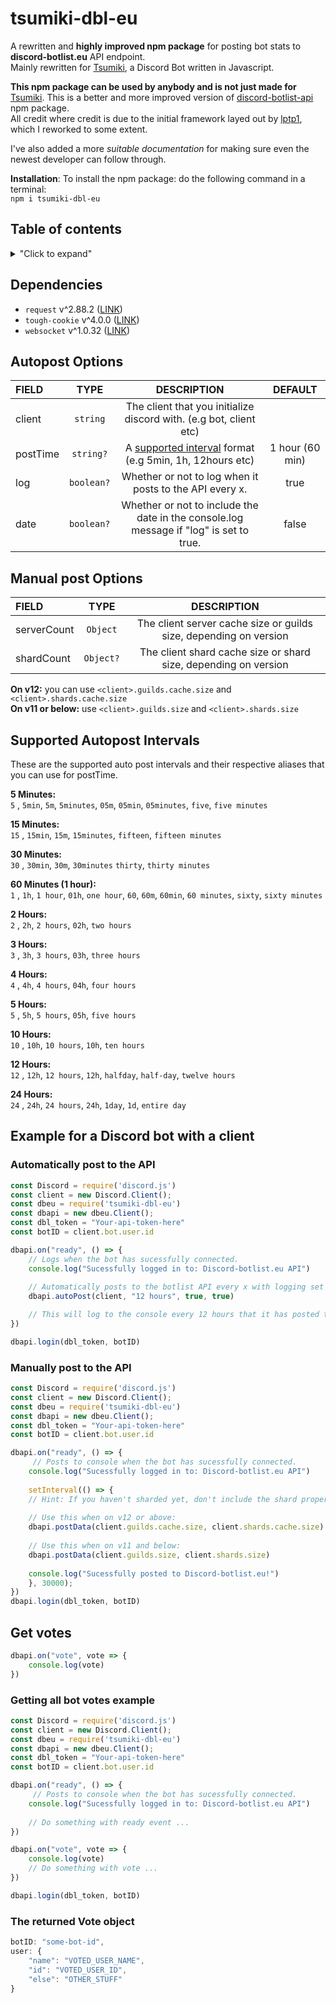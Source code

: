 # tsumiki-dbl-eu
A rewritten and **highly improved npm package** for posting bot stats to **discord-botlist.eu** API endpoint. \
Mainly rewritten for [Tsumiki](https://github.com/Electrocute4u/Tsumiki), a Discord Bot written in Javascript.

**This npm package can be used by anybody and is not just made for** [Tsumiki](https://github.com/Electrocute4u/Tsumiki).
This is a better and more improved version of [discord-botlist-api](https://www.npmjs.com/package/discord-botlist-api) npm package. \
All credit where credit is due to the initial framework layed out by [lptp1](https://www.npmjs.com/~lptp1), which I reworked to some extent.

I've also added a more *suitable documentation* for making sure even the newest developer can follow through.

**Installation**:
To install the npm package: do the following command in a terminal: \
```npm i tsumiki-dbl-eu```

## Table of contents
<details>
<summary>"Click to expand"</summary>
 
- [Dependencies](#dependencies)
- [Autopost Options](#autopost-options)
- [Manual post Options](#manual-post-options)
- [Supported Autopost Intervals](#supported-autopost-intervals)
- [Example for a Discord bot with a client](#example-for-a-discord-bot-with-a-client)
  - [Automatically post to the API](#automatically-post-to-the-api)
  - [Manually post to the API](#manually-post-to-the-api)
  - [Get Votes](#get-votes)
    - [The returned Vote object](#the-returned-vote-object)

</details>


## Dependencies
- `request` v^2.88.2 ([LINK](https://www.npmjs.com/package/request))
- `tough-cookie` v^4.0.0 ([LINK](https://www.npmjs.com/package/tough-cookie))
- `websocket` v^1.0.32 ([LINK](https://www.npmjs.com/package/websocket))

## Autopost Options

| FIELD          | TYPE          | DESCRIPTION | DEFAULT |
| :------------- |:-------------:|:-----------:|:-------:|
| client      | `string` | The client that you initialize discord with. (e.g bot, client etc) |
| postTime           | `string?`      |   A [supported interval](#supported-autopost-intervals) format (e.g 5min, 1h, 12hours etc) | 1 hour (60 min)
| log           | `boolean?`      |   Whether or not to log when it posts to the API every x. | true
| date      | `boolean?`     |    Whether or not to include the date in the console.log message if "log" is set to true. | false

## Manual post Options
| FIELD          | TYPE          | DESCRIPTION |
| :------------- |:-------------:|:-----------:|
| serverCount      | `Object` | The client server cache size or guilds size, depending on version |
| shardCount           | `Object?`      | The client shard cache size or shard size, depending on version |

**On v12:** you can use `<client>.guilds.cache.size` and  `<client>.shards.cache.size` \
**On v11 or below:** use `<client>.guilds.size` and  `<client>.shards.size`

## Supported Autopost Intervals
These are the supported auto post intervals and their respective aliases that you can use for postTime.

**5 Minutes:** \
`5` , `5min`, `5m`, `5minutes`, `05m`, `05min`, `05minutes`, `five`, `five minutes`

**15 Minutes:** \
`15` , `15min`, `15m`, `15minutes`, `fifteen`, `fifteen minutes`

**30 Minutes:** \
`30` , `30min`, `30m`, `30minutes` `thirty`, `thirty minutes`

**60 Minutes (1 hour):** \
`1` , `1h`, `1 hour`, `01h`, `one hour`, `60`, `60m`, `60min`, `60 minutes`, `sixty`, `sixty minutes`

**2 Hours:** \
`2` , `2h`, `2 hours`, `02h`, `two hours`

**3 Hours:** \
`3` , `3h`, `3 hours`, `03h`, `three hours`

**4 Hours:** \
`4` , `4h`, `4 hours`, `04h`, `four hours`

**5 Hours:** \
`5` , `5h`, `5 hours`, `05h`, `five hours`

**10 Hours:** \
`10` , `10h`, `10 hours`, `10h`, `ten hours`

**12 Hours:** \
`12` , `12h`, `12 hours`, `12h`, `halfday`, `half-day`, `twelve hours`

**24 Hours:** \
`24` , `24h`, `24 hours`, `24h`, `1day`, `1d`, `entire day`

## Example for a Discord bot with a client
### Automatically post to the API
```javascript
const Discord = require('discord.js')
const client = new Discord.Client();
const dbeu = require('tsumiki-dbl-eu')
const dbapi = new dbeu.Client();
const dbl_token = "Your-api-token-here"
const botID = client.bot.user.id

dbapi.on("ready", () => {
    // Logs when the bot has sucessfully connected.
    console.log("Sucessfully logged in to: Discord-botlist.eu API")
    
    // Automatically posts to the botlist API every x with logging set to "true" with fancy date set to "true"
    dbapi.autoPost(client, "12 hours", true, true)

    // This will log to the console every 12 hours that it has posted to the botlist with a fancy date (converted to GMT+1)
})

dbapi.login(dbl_token, botID)
```
### Manually post to the API
```javascript
const Discord = require('discord.js')
const client = new Discord.Client();
const dbeu = require('tsumiki-dbl-eu')
const dbapi = new dbeu.Client();
const dbl_token = "Your-api-token-here"
const botID = client.bot.user.id

dbapi.on("ready", () => {
     // Posts to console when the bot has sucessfully connected.
    console.log("Sucessfully logged in to: Discord-botlist.eu API")
    
    setInterval(() => {
    // Hint: If you haven't sharded yet, don't include the shard property (or leave it as 0).
    
    // Use this when on v12 or above:
    dbapi.postData(client.guilds.cache.size, client.shards.cache.size)
    
    // Use this when on v11 and below:
    dbapi.postData(client.guilds.size, client.shards.size)
    
    console.log("Sucessfully posted to Discord-botlist.eu!")
    }, 30000);
})
dbapi.login(dbl_token, botID)
```
## Get votes
```javascript
dbapi.on("vote", vote => {
    console.log(vote)
})
```
### Getting all bot votes example
```javascript
const Discord = require('discord.js')
const client = new Discord.Client();
const dbeu = require('tsumiki-dbl-eu')
const dbapi = new dbeu.Client();
const dbl_token = "Your-api-token-here"
const botID = client.bot.user.id

dbapi.on("ready", () => {
     // Posts to console when the bot has sucessfully connected.
    console.log("Sucessfully logged in to: Discord-botlist.eu API")
    
    // Do something with ready event ...
})

dbapi.on("vote", vote => {
    console.log(vote)
    // Do something with vote ...
})

dbapi.login(dbl_token, botID)
```
### The returned Vote object
```javascript
botID: "some-bot-id",
user: {
    "name": "VOTED_USER_NAME",
    "id": "VOTED_USER_ID",
    "else": "OTHER_STUFF"
}
```
